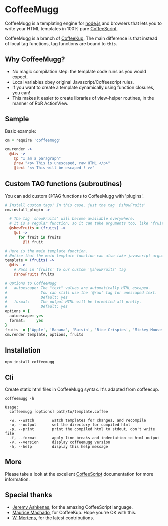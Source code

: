 CoffeeMugg
==========

CoffeeMugg is a templating engine for [node.js](http://nodejs.org) and browsers that lets you to write your HTML templates in 100% pure [CoffeeScript](http://coffeescript.org).

CoffeeMugg is a branch of [CoffeeKup](https://github.com/mauricemach/coffeekup). The main difference is that instead of local tag functions, tag functions are bound to `this`.

## Why CoffeeMugg?

 * No magic compilation step: the template code runs as you would expect.
 * Local variables obey original Javascript/Coffeescript rules.
 * If you want to create a template dynamically using function closures, you can!
 * This makes it easier to create libraries of view-helper routines, in the manner of RoR ActionView.

## Sample

Basic example:
```coffeescript
cm = require 'coffeemugg'

cm.render ->
  @div ->
    @p "I am a paragraph"
    @raw "<p> This is unescaped, raw HTML </p>"
    @text "<< This will be escaped ! >>"
```

## Custom TAG functions (subroutines)

You can add custom @TAG functions to CoffeeMugg with 'plugins'.

```coffeescript
# Install custom tags! In this case, just the tag '@showFruits'
cm.install_plugin ->

  # The tag 'showFruits' will become available everywhere.
  # It is a regular function, so it can take arguments too, like 'fruits'
  @showFruits = (fruits) ->
    @ul ->
      for fruit in fruits
        @li fruit

# Here is the main template function.
# Notice that the main template function can also take javascript arguments.
template = (fruits) ->
  @div ->
    # Pass in 'fruits' to our custom '@showFruits' tag
    @showFruits fruits

# Options to CoffeeMugg
#   autoescape: The "text" values are automatically HTML escaped.
#               You can still use the '@raw' tag for unescaped text.
#               Default: yes
#   format:     The output HTML will be formatted all pretty.
#               Default: yes
options = {
  autoescape: yes
  format:     yes
}
fruits  = ['Apple', 'Banana', 'Raisin', 'Rice Crispies', 'Mickey Mouse']
cm.render template, options, fruits
```

## Installation

    npm install coffeemugg
    
## Cli

Create static html files in CoffeeMugg syntax. It's adapted from coffeecup.
```
coffeemugg -h

Usage:
  coffeemugg [options] path/to/template.coffee

  -w, --watch        watch templates for changes, and recompile
  -o, --output       set the directory for compiled html
  -p, --print        print the compiled html to stdout, don't write file
  -f, --format       apply line breaks and indentation to html output
  -v, --version      display coffeemugg version
  -h, --help         display this help message
```

## More

Please take a look at the excellent [CoffeeScript](http://coffeescript.org) documentation for more information.

## Special thanks

  - [Jeremy Ashkenas](https://github.com/jashkenas), for the amazing CoffeeScript language.
  - [Maurice Machado](https://github.com/mauricemach), for CoffeeKup. Hope you're OK with this.
  - [W. Mertens](https://github.com/wmertens), for the latest contributions.
